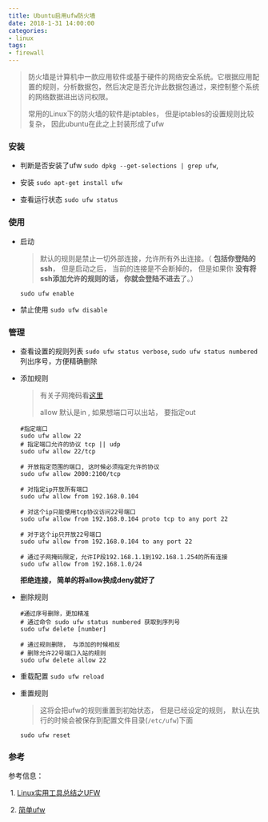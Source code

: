 ```yaml
---
title: Ubuntu启用ufw防火墙
date: 2018-1-31 14:00:00
categories:
- linux
tags:
- firewall
---
```


> 防火墙是计算机中一款应用软件或基于硬件的网络安全系统。它根据应用配置的规则，分析数据包，然后决定是否允许此数据包通过，来控制整个系统的网络数据进出访问权限。
>
> 常用的Linux下的防火墙的软件是iptables， 但是iptables的设置规则比较复杂， 因此ubuntu在此之上封装形成了ufw

### 安装

- 判断是否安装了ufw
  `sudo dpkg --get-selections | grep ufw`,

- 安装
  `sudo apt-get install ufw`

- 查看运行状态
  `sudo ufw status`

### 使用

- 启动
  > 默认的规则是禁止一切外部连接，允许所有外出连接。（  **包括你登陆的ssh**， 但是启动之后， 当前的连接是不会断掉的， 但是如果你 **没有将ssh添加允许的规则的话， 你就会登陆不进去**了。）

  `sudo ufw enable`

- 禁止使用
  `sudo ufw disable`

### 管理

- 查看设置的规则列表
  `sudo ufw status verbose`,  `sudo ufw status numbered`  列出序号，方便精确删除

- 添加规则
  > 有关子网掩码看[这里](https://baike.baidu.com/item/%E5%AD%90%E7%BD%91%E6%8E%A9%E7%A0%81)
  >
  > allow 默认是in , 如果想端口可以出站， 要指定out

  ```shell
  #指定端口
  sudo ufw allow 22
  # 指定端口允许的协议 tcp || udp
  sudo ufw allow 22/tcp   

  # 开放指定范围的端口, 这时候必须指定允许的协议
  sudo ufw allow 2000:2100/tcp 

  # 对指定ip开放所有端口
  sudo ufw allow from 192.168.0.104

  # 对这个ip只能使用tcp协议访问22号端口
  sudo ufw allow from 192.168.0.104 proto tcp to any port 22

  # 对于这个ip只开放22号端口
  sudo ufw allow from 192.168.0.104 to any port 22

  # 通过子网掩码限定，允许IP段192.168.1.1到192.168.1.254的所有连接
  sudo ufw allow from 192.168.1.0/24

  ```

  **拒绝连接， 简单的将allow换成deny就好了**

- 删除规则

  ```shell
  #通过序号删除，更加精准
  # 通过命令 sudo ufw status numbered 获取到序列号
  sudo ufw delete [number]

  # 通过规则删除， 与添加的时候相反
  # 删除允许22号端口入站的规则
  sudo ufw delete allow 22
  ```

- 重载配置
  `sudo ufw reload`

- 重置规则
  > 这将会把ufw的规则重置到初始状态， 但是已经设定的规则， 默认在执行的时候会被保存到配置文件目录(`/etc/ufw`)下面

  `sudo ufw reset` 

### 参考

  参考信息：

  ​	1. [Linux实用工具总结之UFW](http://notes.maxwi.com/2017/01/19/linux-command-tools-ufw/)	

  ​	2. [简单ufw](https://linux.cn/article-2489-1.html)
